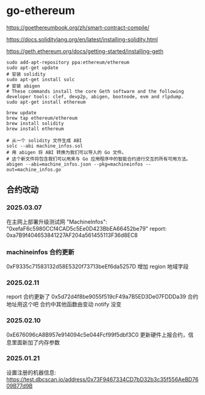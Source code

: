 # go-ethereum

https://goethereumbook.org/zh/smart-contract-compile/

https://docs.soliditylang.org/en/latest/installing-solidity.html

https://geth.ethereum.org/docs/getting-started/installing-geth

```shell
sudo add-apt-repository ppa:ethereum/ethereum
sudo apt-get update
# 安装 solidity
sudo apt-get install solc
# 安装 abigen
# These commands install the core Geth software and the following developer tools: clef, devp2p, abigen, bootnode, evm and rlpdump. 
sudo apt-get install ethereum
```

```shell
brew update
brew tap ethereum/ethereum
brew install solidity
brew install ethereum
```

```shell
# 从一个 solidity 文件生成 ABI
solc --abi machine_infos.sol
# 用 abigen 将 ABI 转换为我们可以导入的 Go 文件。
# 这个新文件将包含我们可以用来与 Go 应用程序中的智能合约进行交互的所有可用方法。
abigen --abi=machine_infos.json --pkg=machineinfos --out=machine_infos.go
```

## 合约改动

### 2025.03.07
在主网上部署升级测试网
"MachineInfos": "0xefaF6c5980CCf4CAD5c5Ee0D423BbEA66452be79"
report: 0xa7B9f404653841227AF204a561455113F36d8EC8

### machineinfos 合约更新
0xF9335c71583132d58E5320f73713beEf6da5257D
增加 region 地域字段

### 2025.02.11
report 合约更新了
0x5d72d4f8be9055f519cF49a7B5ED3De07FDDDa39
合约地址用这个吧 合约中其他函数由变动 notify 没变

### 2025.02.10
0xE676096cA8B957e914094c5e044Fcf99f5dbf3C0
更新硬件上报合约，信息里面新加了内存参数

### 2025.01.21
设置注册的机器信息: https://test.dbcscan.io/address/0x73F9467334CD7bD32b3c35f556AeBD7609B77d9B
